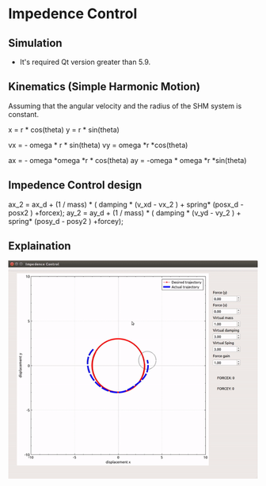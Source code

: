 # Impedence Control



## Simulation
* It's required Qt version greater than 5.9. 



## Kinematics (Simple Harmonic Motion)

Assuming that the angular velocity and the radius of the SHM system is constant.


x = r * cos(theta)
y = r * sin(theta) 

vx =  - omega * r * sin(theta) 
vy =  omega *r *cos(theta)

ax = - omega *omega *r * cos(theta)
ay = -omega * omega *r *sin(theta)
 


## Impedence Control design
 
ax_2 = ax_d + (1 / mass) * ( damping * (v_xd - vx_2 ) + spring* (posx_d - posx2 ) +forcex);
ay_2 = ay_d + (1 / mass) * ( damping * (v_yd - vy_2 ) + spring* (posy_d - posy2 ) +forcey);
 


## Explaination


![Alt Text](demo.gif)


